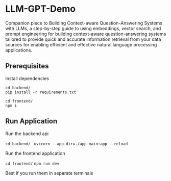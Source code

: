 # LLM-GPT-Demo

Companion piece to Building Context-aware Question-Answering Systems with LLMs, a step-by-step guide to using embeddings, vector search, and prompt engineering for building
context-aware question-answering systems tailored to provide quick and accurate information retrieval from your data sources for enabling efficient and effective natural language processing applications.

## Prerequisites

Install dependencies

`cd backend/`  
`pip install -r requirements.txt`

`cd frontend/`  
`npm i`

## Run Application

Run the backend api

`cd backend/`
` uvicorn --app-dir=./app main:app --reload`

Run the frontend application

`cd frontend/`
`npm run dev`

Best if you run them in separate terminals
